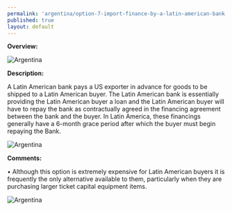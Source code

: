 ```yaml
---
permalink: 'argentina/option-7-import-finance-by-a-latin-american-bank.html'
published: true
layout: default
---
```

**Overview:**

![Argentina](../images/option-7-overview.png)

**Description:**

A Latin American bank pays a US exporter in advance for goods to be shipped to a Latin American buyer. The Latin American bank is essentially providing the Latin American buyer a loan and the Latin American buyer will have to repay the bank as contractually agreed in the financing agreement between the bank and the buyer. In Latin America, these financings generally have a 6-month grace period after which the buyer must begin repaying the Bank.
 
![Argentina](../images/option-7-description.png)

**Comments:**

• Although this option is extremely expensive for Latin American buyers it is frequently the only alternative available to them, particularly when they are purchasing larger ticket capital equipment items.

![Argentina](../images/option-7-diagram.png)
